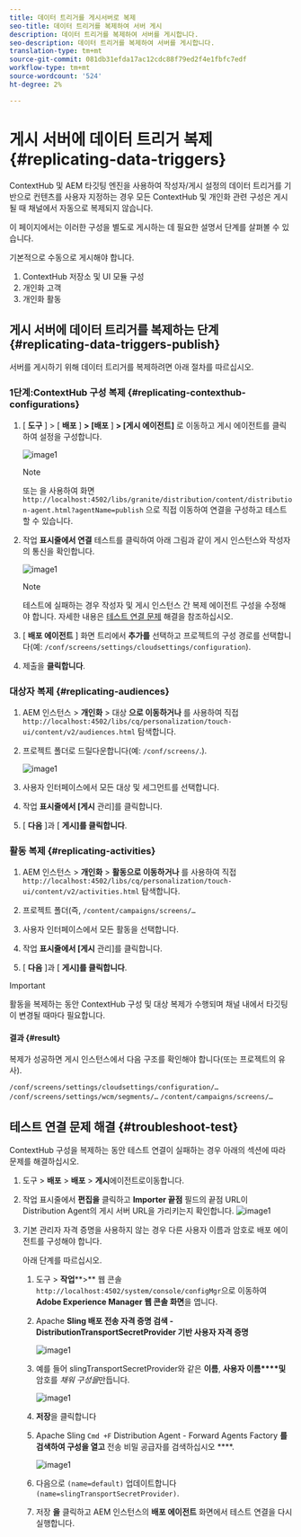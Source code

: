 ```yaml
---
title: 데이터 트리거를 게시서버로 복제
seo-title: 데이터 트리거를 복제하여 서버 게시
description: 데이터 트리거를 복제하여 서버를 게시합니다.
seo-description: 데이터 트리거를 복제하여 서버를 게시합니다.
translation-type: tm+mt
source-git-commit: 081db31efda17ac12cdc88f79ed2f4e1fbfc7edf
workflow-type: tm+mt
source-wordcount: '524'
ht-degree: 2%

---
```



# 게시 서버에 데이터 트리거 복제 {#replicating-data-triggers}

ContextHub 및 AEM 타깃팅 엔진을 사용하여 작성자/게시 설정의 데이터 트리거를 기반으로 컨텐츠를 사용자 지정하는 경우 모든 ContextHub 및 개인화 관련 구성은 게시될 때 채널에서 자동으로 복제되지 않습니다.

이 페이지에서는 이러한 구성을 별도로 게시하는 데 필요한 설명서 단계를 살펴볼 수 있습니다.

기본적으로 수동으로 게시해야 합니다.

1. ContextHub 저장소 및 UI 모듈 구성
1. 개인화 고객
1. 개인화 활동

## 게시 서버에 데이터 트리거를 복제하는 단계 {#replicating-data-triggers-publish}

서버를 게시하기 위해 데이터 트리거를 복제하려면 아래 절차를 따르십시오.

### 1단계:ContextHub 구성 복제 {#replicating-contexthub-configurations}

1. [ **도구** ] > [ **배포** ] **> [배포** ] **> [게시 에이전트]** 로 이동하고 게시 에이전트를 클릭하여 설정을 구성합니다.

   ![image1](/help/user-guide/assets/replicating-triggers/replicating-triggers1.png)

   >[!NOTE]
   >
   >또는 을 사용하여 화면 `http://localhost:4502/libs/granite/distribution/content/distribution-agent.html?agentName=publish` 으로 직접 이동하여 연결을 구성하고 테스트할 수 있습니다.

1. 작업 **표시줄에서 연결** 테스트를 클릭하여 아래 그림과 같이 게시 인스턴스와 작성자의 통신을 확인합니다.

   ![image1](/help/user-guide/assets/replicating-triggers/replicating-triggers2.png)

   >[!NOTE]
   >
   >테스트에 실패하는 경우 작성자 및 게시 인스턴스 간 복제 에이전트 구성을 수정해야 합니다. 자세한 내용은 [테스트 연결 문제](/help/user-guide/replicating-data-triggers.md#troubleshoot-test) 해결을 참조하십시오.

1. [ **배포 에이전트** ] 화면 트리에서 **추가를** 선택하고 프로젝트의 구성 경로를 선택합니다(예: `/conf/screens/settings/cloudsettings/configuration`).

1. 제출을 **클릭합니다**.

### 대상자 복제 {#replicating-audiences}

1. AEM 인스턴스 > **개인화** > 대상 **으로 이동하거나** 를 사용하여 직접 `http://localhost:4502/libs/cq/personalization/touch-ui/content/v2/audiences.html` 탐색합니다.

1. 프로젝트 폴더로 드릴다운합니다(예: `/conf/screens/`.).

   ![image1](/help/user-guide/assets/replicating-triggers/replicating-triggers10.png)

1. 사용자 인터페이스에서 모든 대상 및 세그먼트를 선택합니다.

1. 작업 **표시줄에서 [게시** 관리]를 클릭합니다.

1. [ **다음** ]과 [ **게시]를 클릭합니다**.

### 활동 복제  {#replicating-activities}

1. AEM 인스턴스 > **개인화** > **활동으로 이동하거나** 를 사용하여 직접 `http://localhost:4502/libs/cq/personalization/touch-ui/content/v2/activities.html` 탐색합니다.

1. 프로젝트 폴더(즉, `/content/campaigns/screens/…`

1. 사용자 인터페이스에서 모든 활동을 선택합니다.

1. 작업 **표시줄에서 [게시** 관리]를 클릭합니다.

1. [ **다음** ]과 [ **게시]를 클릭합니다**.

>[!IMPORTANT]
>
>활동을 복제하는 동안 ContextHub 구성 및 대상 복제가 수행되며 채널 내에서 타깃팅이 변경될 때마다 필요합니다.

#### 결과 {#result}

복제가 성공하면 게시 인스턴스에서 다음 구조를 확인해야 합니다(또는 프로젝트의 유사).

`/conf/screens/settings/cloudsettings/configuration/…`
`/conf/screens/settings/wcm/segments/…`
`/content/campaigns/screens/…`

## 테스트 연결 문제 해결 {#troubleshoot-test}

ContextHub 구성을 복제하는 동안 테스트 연결이 실패하는 경우 아래의 섹션에 따라 문제를 해결하십시오.

1. 도구 > **배포** > **배포** > **게시**&#x200B;에이전트로이동합니다.

1. 작업 표시줄에서 **편집을** 클릭하고 **Importer 끝점** 필드의 끝점 URL이 Distribution Agent의 게시 서버 URL을 가리키는지 확인합니다.
   ![image1](/help/user-guide/assets/replicating-triggers/replicating-triggers9.png)

1. 기본 관리자 자격 증명을 사용하지 않는 경우 다른 사용자 이름과 암호로 배포 에이전트를 구성해야 합니다.

   아래 단계를 따르십시오.

   1. 도구 > **작업****>** 웹 콘솔 `http://localhost:4502/system/console/configMgr`으로 이동하여 **Adobe Experience Manager 웹 콘솔 화면**&#x200B;을 엽니다.
   1. Apache **Sling 배포 전송 자격 증명 검색 - DistributionTransportSecretProvider 기반 사용자 자격 증명**

      ![image1](/help/user-guide/assets/replicating-triggers/replicating-triggers6.png)

   1. 예를 들어 slingTransportSecretProvider와 같은 **이름**, **사용자 이름****및**&#x200B;암호를 *채워 구성을*&#x200B;만듭니다.

      ![image1](/help/user-guide/assets/replicating-triggers/replicating-triggers7.png)

   1. **저장**&#x200B;을 클릭합니다
   1. Apache Sling `Cmd +F` Distribution Agent - Forward Agents Factory **를 검색하여 구성을 열고** 전송 비밀 공급자를 검색하십시오 ****.

      ![image1](/help/user-guide/assets/replicating-triggers/replicating-triggers8.png)

   1. 다음으로 `(name=default)` 업데이트합니다 `(name=slingTransportSecretProvider)`.
   1. 저장 **을** 클릭하고 AEM 인스턴스의 **배포 에이전트** 화면에서 테스트 연결을 다시 실행합니다.
